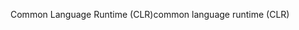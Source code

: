 <span data-ttu-id="1f8f6-101">Common Language Runtime (CLR)</span><span class="sxs-lookup"><span data-stu-id="1f8f6-101">common language runtime (CLR)</span></span>